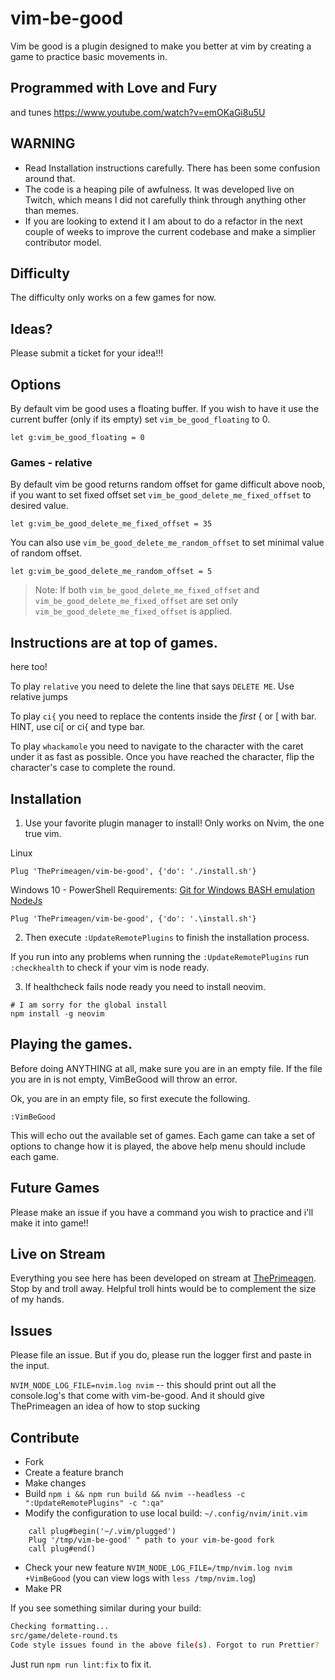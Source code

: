 # vim-be-good
Vim be good is a plugin designed to make you better at vim by creating a game
to practice basic movements in.

## Programmed with Love and Fury
and tunes https://www.youtube.com/watch?v=emOKaGi8u5U

## WARNING
* Read Installation instructions carefully.  There has been some confusion
  around that.
* The code is a heaping pile of awfulness.  It was developed live on Twitch,
  which means I did not carefully think through anything other than memes.
* If you are looking to extend it I am about to do a refactor in the next
  couple of weeks to improve the current codebase and make a simplier
  contributor model.

## Difficulty
The difficulty only works on a few games for now.

## Ideas?
Please submit a ticket for your idea!!!

## Options

By default vim be good uses a floating buffer.  If you wish to have it use the
current buffer (only if its empty) set `vim_be_good_floating` to 0.

`let g:vim_be_good_floating = 0`

### Games - relative
By default vim be good returns random offset for game difficult above noob, if 
you want to set fixed offset set `vim_be_good_delete_me_fixed_offset` to desired
value.

`let g:vim_be_good_delete_me_fixed_offset = 35`

You can also use `vim_be_good_delete_me_random_offset` to set minimal value of 
random offset.

`let g:vim_be_good_delete_me_random_offset = 5`

>Note: If both `vim_be_good_delete_me_fixed_offset` and `vim_be_good_delete_me_fixed_offset`
 are set only `vim_be_good_delete_me_fixed_offset` is applied.

## Instructions are at top of games.
here too!

To play `relative` you need to delete the line that
says `DELETE ME`.  Use relative jumps

To play `ci{` you need to replace the contents
inside the _first_ { or [ with bar.  HINT, use ci[
or ci{ and type bar.

To play `whackamole` you need to navigate to the character with the caret under
it as fast as possible. Once you have reached the character, flip the
character's case to complete the round.

## Installation

1. Use your favorite plugin manager to install! Only works on Nvim, the one true
vim.
 
Linux
```viml
Plug 'ThePrimeagen/vim-be-good', {'do': './install.sh'}
```

Windows 10 - PowerShell
Requirements:
[Git for Windows BASH emulation](https://gitforwindows.org/)
[NodeJs](https://nodejs.org/en/download/)

```viml
Plug 'ThePrimeagen/vim-be-good', {'do': '.\install.sh'}
```

2. Then execute `:UpdateRemotePlugins` to finish the installation process.

If you run into any problems when running the `:UpdateRemotePlugins` run `:checkhealth` to check if your vim is node ready.

3. If healthcheck fails node ready you need to install neovim.
```
# I am sorry for the global install
npm install -g neovim
```

## Playing the games.
Before doing ANYTHING at all, make sure you are in an empty file.  If the file
you are in is not empty, VimBeGood will throw an error.

Ok, you are in an empty file, so first execute the following.

```viml
:VimBeGood
```

This will echo out the available set of games.  Each game can take a set of
options to change how it is played, the above help menu should include each game.

## Future Games
Please make an issue if you have a command you wish to practice and i'll make
it into game!!

## Live on Stream
Everything you see here has been developed on stream at [ThePrimeagen](https://twitch.tv/ThePrimeagen).
Stop by and troll away.  Helpful troll hints would be to complement the size of my hands.

## Issues
Please file an issue.  But if you do, please run the logger first and paste in
the input.

`NVIM_NODE_LOG_FILE=nvim.log nvim` -- this should print out all the
console.log's that come with vim-be-good.  And it should give ThePrimeagen an
idea of how to stop sucking

## Contribute
- Fork
- Create a feature branch
- Make changes
- Build `npm i && npm run build && nvim --headless -c ":UpdateRemotePlugins" -c ":qa"`
- Modify the configuration to use local build:
`~/.config/nvim/init.vim`
```
    call plug#begin('~/.vim/plugged')
    Plug '/tmp/vim-be-good' " path to your vim-be-good fork
    call plug#end()
```
- Check your new feature `NVIM_NODE_LOG_FILE=/tmp/nvim.log nvim +VimBeGood` (you can view logs with `less /tmp/nvim.log`)
- Make PR

If you see something similar during your build:
```bash
Checking formatting...
src/game/delete-round.ts
Code style issues found in the above file(s). Forgot to run Prettier?
```
Just run `npm run lint:fix` to fix it.



